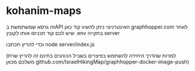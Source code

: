 
# kohanim-maps

זה גרסא שמשתמשת בAPI האינטרניטי ניתן להשיג קוד כאן graphhopper.com
לאחר שיש לכם קוד תכניסו אותו לקובץ .env בתקייה server 

וכדי להריץ תכתבו node server/index.js

(למרות שהדרך היחידה להשתמש בפיצרים בשביל הכוהנים בחינם זה להריץ שרת משלכם מכאן github.com/IsraelHikingMap/graphhopper-docker-image-push)
